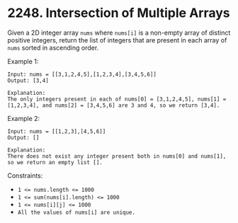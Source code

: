 # 2248. Intersection of Multiple Arrays

Given a 2D integer array `nums` where `nums[i]` is a non-empty array of distinct positive integers, return the list of integers that are present in each array of `nums` sorted in ascending order.

Example 1:

    Input: nums = [[3,1,2,4,5],[1,2,3,4],[3,4,5,6]]
    Output: [3,4]
    
    Explanation:
    The only integers present in each of nums[0] = [3,1,2,4,5], nums[1] = [1,2,3,4], and nums[2] = [3,4,5,6] are 3 and 4, so we return [3,4].

Example 2:

    Input: nums = [[1,2,3],[4,5,6]]
    Output: []

    Explanation:
    There does not exist any integer present both in nums[0] and nums[1], so we return an empty list [].

Constraints:
- `1 <= nums.length <= 1000`
- `1 <= sum(nums[i].length) <= 1000`
- `1 <= nums[i][j] <= 1000`
- `All the values of nums[i] are unique.`